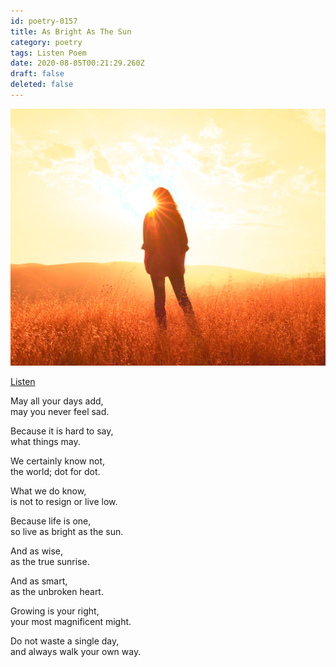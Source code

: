 ```yaml
---
id: poetry-0157
title: As Bright As The Sun
category: poetry
tags: Listen Poem
date: 2020-08-05T00:21:29.260Z
draft: false
deleted: false
---
```


![Illustration](image/poetry-0157-illustration.jpg)

[Listen](audio/poetry-0157.mp3)

May all your days add,<br>
may you never feel sad.

Because it is hard to say,<br>
what things may.

We certainly know not,<br>
the world; dot for dot.

What we do know,<br>
is not to resign or live low.

Because life is one,<br>
so live as bright as the sun.

And as wise,<br>
as the true sunrise.

And as smart,<br>
as the unbroken heart.

Growing is your right,<br>
your most magnificent might.

Do not waste a single day,<br>
and always walk your own way.
